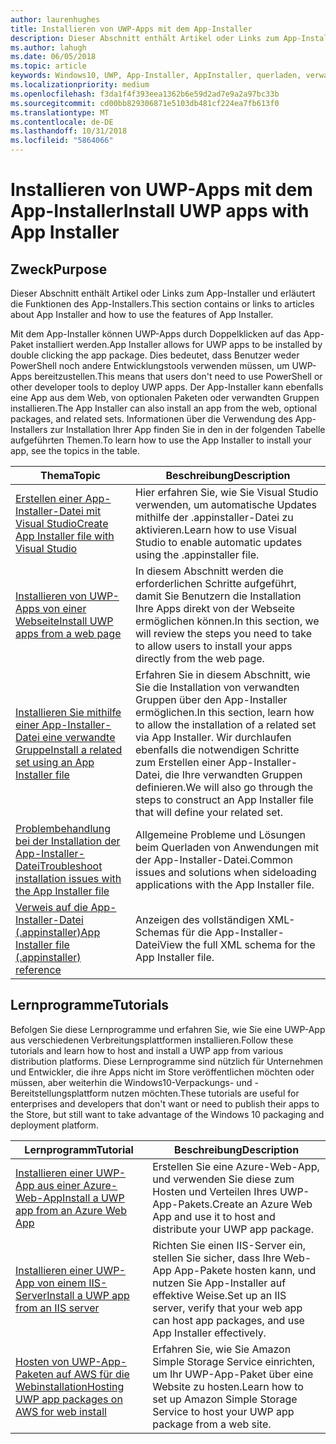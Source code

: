 ```yaml
---
author: laurenhughes
title: Installieren von UWP-Apps mit dem App-Installer
description: Dieser Abschnitt enthält Artikel oder Links zum App-Installer und erläutert die Funktionen des App-Installers.
ms.author: lahugh
ms.date: 06/05/2018
ms.topic: article
keywords: Windows10, UWP, App-Installer, AppInstaller, querladen, verwandte Gruppe, optionale Pakete
ms.localizationpriority: medium
ms.openlocfilehash: f3da1f4f393eea1362b6e59d2ad7e9a2a97bc33b
ms.sourcegitcommit: cd00bb829306871e5103db481cf224ea7fb613f0
ms.translationtype: MT
ms.contentlocale: de-DE
ms.lasthandoff: 10/31/2018
ms.locfileid: "5864066"
---
```

# <a name="install-uwp-apps-with-app-installer"></a><span data-ttu-id="52f90-104">Installieren von UWP-Apps mit dem App-Installer</span><span class="sxs-lookup"><span data-stu-id="52f90-104">Install UWP apps with App Installer</span></span>

## <a name="purpose"></a><span data-ttu-id="52f90-105">Zweck</span><span class="sxs-lookup"><span data-stu-id="52f90-105">Purpose</span></span>
<span data-ttu-id="52f90-106">Dieser Abschnitt enthält Artikel oder Links zum App-Installer und erläutert die Funktionen des App-Installers.</span><span class="sxs-lookup"><span data-stu-id="52f90-106">This section contains or links to articles about App Installer and how to use the features of App Installer.</span></span> 

<span data-ttu-id="52f90-107">Mit dem App-Installer können UWP-Apps durch Doppelklicken auf das App-Paket installiert werden.</span><span class="sxs-lookup"><span data-stu-id="52f90-107">App Installer allows for UWP apps to be installed by double clicking the app package.</span></span> <span data-ttu-id="52f90-108">Dies bedeutet, dass Benutzer weder PowerShell noch andere Entwicklungstools verwenden müssen, um UWP-Apps bereitzustellen.</span><span class="sxs-lookup"><span data-stu-id="52f90-108">This means that users don't need to use PowerShell or other developer tools to deploy UWP apps.</span></span> <span data-ttu-id="52f90-109">Der App-Installer kann ebenfalls eine App aus dem Web, von optionalen Paketen oder verwandten Gruppen installieren.</span><span class="sxs-lookup"><span data-stu-id="52f90-109">The App Installer can also install an app from the web, optional packages, and related sets.</span></span> <span data-ttu-id="52f90-110">Informationen über die Verwendung des App-Installers zur Installation Ihrer App finden Sie in den in der folgenden Tabelle aufgeführten Themen.</span><span class="sxs-lookup"><span data-stu-id="52f90-110">To learn how to use the App Installer to install your app, see the topics in the table.</span></span>

| <span data-ttu-id="52f90-111">Thema</span><span class="sxs-lookup"><span data-stu-id="52f90-111">Topic</span></span> | <span data-ttu-id="52f90-112">Beschreibung</span><span class="sxs-lookup"><span data-stu-id="52f90-112">Description</span></span> |
|-------|-------------|
| [<span data-ttu-id="52f90-113">Erstellen einer App-Installer-Datei mit Visual Studio</span><span class="sxs-lookup"><span data-stu-id="52f90-113">Create App Installer file with Visual Studio</span></span>](create-appinstallerfile-vs.md)| <span data-ttu-id="52f90-114">Hier erfahren Sie, wie Sie Visual Studio verwenden, um automatische Updates mithilfe der .appinstaller-Datei zu aktivieren.</span><span class="sxs-lookup"><span data-stu-id="52f90-114">Learn how to use Visual Studio to enable automatic updates using the .appinstaller file.</span></span> |
| [<span data-ttu-id="52f90-115">Installieren von UWP-Apps von einer Webseite</span><span class="sxs-lookup"><span data-stu-id="52f90-115">Install UWP apps from a web page</span></span>](installing-UWP-apps-web.md) | <span data-ttu-id="52f90-116">In diesem Abschnitt werden die erforderlichen Schritte aufgeführt, damit Sie Benutzern die Installation Ihre Apps direkt von der Webseite ermöglichen können.</span><span class="sxs-lookup"><span data-stu-id="52f90-116">In this section, we will review the steps you need to take to allow users to install your apps directly from the web page.</span></span> |
| [<span data-ttu-id="52f90-117">Installieren Sie mithilfe einer App-Installer-Datei eine verwandte Gruppe</span><span class="sxs-lookup"><span data-stu-id="52f90-117">Install a related set using an App Installer file</span></span>](install-related-set.md) | <span data-ttu-id="52f90-118">Erfahren Sie in diesem Abschnitt, wie Sie die Installation von verwandten Gruppen über den App-Installer ermöglichen.</span><span class="sxs-lookup"><span data-stu-id="52f90-118">In this section, learn how to allow the installation of a related set via App Installer.</span></span> <span data-ttu-id="52f90-119">Wir durchlaufen ebenfalls die notwendigen Schritte zum Erstellen einer App-Installer-Datei, die Ihre verwandten Gruppen definieren.</span><span class="sxs-lookup"><span data-stu-id="52f90-119">We will also go through the steps to construct an App Installer file that will define your related set.</span></span> |
| [<span data-ttu-id="52f90-120">Problembehandlung bei der Installation der App-Installer-Datei</span><span class="sxs-lookup"><span data-stu-id="52f90-120">Troubleshoot installation issues with the App Installer file</span></span>](troubleshoot-appinstaller-issues.md) | <span data-ttu-id="52f90-121">Allgemeine Probleme und Lösungen beim Querladen von Anwendungen mit der App-Installer-Datei.</span><span class="sxs-lookup"><span data-stu-id="52f90-121">Common issues and solutions when sideloading applications with the App Installer file.</span></span> |
| [<span data-ttu-id="52f90-122">Verweis auf die App-Installer-Datei (.appinstaller)</span><span class="sxs-lookup"><span data-stu-id="52f90-122">App Installer file (.appinstaller) reference</span></span>](https://docs.microsoft.com/uwp/schemas/appinstallerschema/app-installer-file) | <span data-ttu-id="52f90-123">Anzeigen des vollständigen XML-Schemas für die App-Installer-Datei</span><span class="sxs-lookup"><span data-stu-id="52f90-123">View the full XML schema for the App Installer file.</span></span> |

## <a name="tutorials"></a><span data-ttu-id="52f90-124">Lernprogramme</span><span class="sxs-lookup"><span data-stu-id="52f90-124">Tutorials</span></span> 

<span data-ttu-id="52f90-125">Befolgen Sie diese Lernprogramme und erfahren Sie, wie Sie eine UWP-App aus verschiedenen Verbreitungsplattformen installieren.</span><span class="sxs-lookup"><span data-stu-id="52f90-125">Follow these tutorials and learn how to host and install a UWP app from various distribution platforms.</span></span> <span data-ttu-id="52f90-126">Diese Lernprogramme sind nützlich für Unternehmen und Entwickler, die ihre Apps nicht im Store veröffentlichen möchten oder müssen, aber weiterhin die Windows10-Verpackungs- und -Bereitstellungsplattform nutzen möchten.</span><span class="sxs-lookup"><span data-stu-id="52f90-126">These tutorials are useful for enterprises and developers that don't want or need to publish their apps to the Store, but still want to take advantage of the Windows 10 packaging and deployment platform.</span></span>

| <span data-ttu-id="52f90-127">Lernprogramm</span><span class="sxs-lookup"><span data-stu-id="52f90-127">Tutorial</span></span> | <span data-ttu-id="52f90-128">Beschreibung</span><span class="sxs-lookup"><span data-stu-id="52f90-128">Description</span></span> |
|----------|-------------|
| [<span data-ttu-id="52f90-129">Installieren einer UWP-App aus einer Azure-Web-App</span><span class="sxs-lookup"><span data-stu-id="52f90-129">Install a UWP app from an Azure Web App</span></span>](web-install-azure.md) | <span data-ttu-id="52f90-130">Erstellen Sie eine Azure-Web-App, und verwenden Sie diese zum Hosten und Verteilen Ihres UWP-App-Pakets.</span><span class="sxs-lookup"><span data-stu-id="52f90-130">Create an Azure Web App and use it to host and distribute your UWP app package.</span></span> |
| [<span data-ttu-id="52f90-131">Installieren einer UWP-App von einem IIS-Server</span><span class="sxs-lookup"><span data-stu-id="52f90-131">Install a UWP app from an IIS server</span></span>](web-install-IIS.md) | <span data-ttu-id="52f90-132">Richten Sie einen IIS-Server ein, stellen Sie sicher, dass Ihre Web-App App-Pakete hosten kann, und nutzen Sie App-Installer auf effektive Weise.</span><span class="sxs-lookup"><span data-stu-id="52f90-132">Set up an IIS server, verify that your web app can host app packages, and use App Installer effectively.</span></span> |
| [<span data-ttu-id="52f90-133">Hosten von UWP-App-Paketen auf AWS für die Webinstallation</span><span class="sxs-lookup"><span data-stu-id="52f90-133">Hosting UWP app packages on AWS for web install</span></span>](web-install-aws.md) | <span data-ttu-id="52f90-134">Erfahren Sie, wie Sie Amazon Simple Storage Service einrichten, um Ihr UWP-App-Paket über eine Website zu hosten.</span><span class="sxs-lookup"><span data-stu-id="52f90-134">Learn how to set up Amazon Simple Storage Service to host your UWP app package from a web site.</span></span> |

